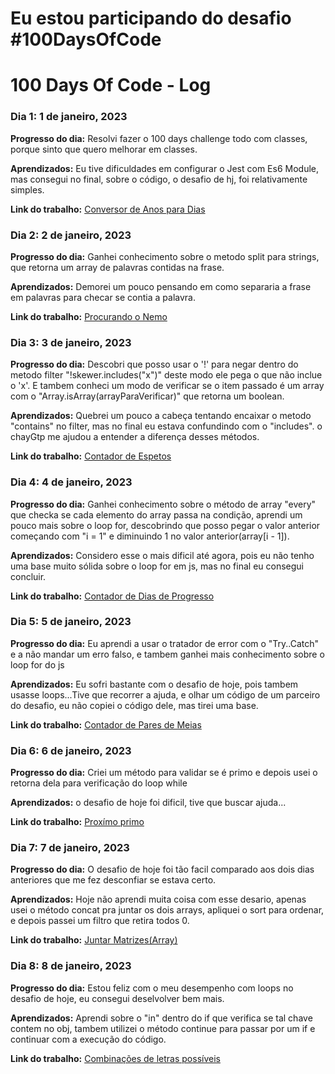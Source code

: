 # Eu estou participando do desafio #100DaysOfCode

# 100 Days Of Code - Log

### Dia 1: 1 de janeiro, 2023

**Progresso do dia:** Resolvi fazer o 100 days challenge todo com classes, porque sinto que quero melhorar em classes.

**Aprendizados:** Eu tive dificuldades em configurar o Jest com Es6 Module, mas consegui no final, sobre o código, o desafio de hj, foi relativamente simples.

**Link do trabalho:** [Conversor de Anos para Dias](/month-1/week-01/day-1/)

### Dia 2: 2 de janeiro, 2023

**Progresso do dia:** Ganhei conhecimento sobre o metodo split para strings, que retorna um array de palavras contidas na frase.

**Aprendizados:** Demorei um pouco pensando em como separaria a frase em palavras para checar se contia a palavra.

**Link do trabalho:** [Procurando o Nemo](/month-1/week-01/day-2/)

### Dia 3: 3 de janeiro, 2023

**Progresso do dia:** Descobri que posso usar o '!' para negar dentro do metodo filter "!skewer.includes("x")" deste modo ele pega o que não inclue o 'x'. E tambem conheci um modo de verificar se o item passado é um array com o "Array.isArray(arrayParaVerificar)" que retorna um boolean.

**Aprendizados:** Quebrei um pouco a cabeça tentando encaixar o metodo "contains" no filter, mas no final eu estava confundindo com o "includes". o chayGtp me ajudou a entender a diferença desses métodos.

**Link do trabalho:** [Contador de Espetos](/month-1/week-01/day-3/)

### Dia 4: 4 de janeiro, 2023

**Progresso do dia:** Ganhei conhecimento sobre o método de array "every" que checka se cada elemento do array passa na condição, aprendi um pouco mais sobre o loop for, descobrindo que posso pegar o valor anterior começando com "i = 1" e diminuindo 1 no valor anterior(array[i - 1]).

**Aprendizados:** Considero esse o mais dificil até agora, pois eu não tenho uma base muito sólida sobre o loop for em js, mas no final eu consegui concluir.

**Link do trabalho:** [Contador de Dias de Progresso](/month-1/week-01/day-4/)

### Dia 5: 5 de janeiro, 2023

**Progresso do dia:** Eu aprendi a usar o tratador de error com o "Try..Catch" e a não mandar um erro falso, e tambem ganhei mais conhecimento sobre o loop for do js

**Aprendizados:** Eu sofri bastante com o desafio de hoje, pois tambem usasse loops...Tive que recorrer a ajuda, e olhar um código de um parceiro do desafio, eu não copiei o código dele, mas tirei uma base.

**Link do trabalho:** [Contador de Pares de Meias](/month-1/week-01/day-5/)

### Dia 6: 6 de janeiro, 2023

**Progresso do dia:** Criei um método para validar se é primo e depois usei o retorna dela para verificação do loop while

**Aprendizados:** o desafio de hoje foi dificil, tive que buscar ajuda...

**Link do trabalho:** [Proxímo primo](/month-1/week-01/day-6/)

### Dia 7: 7 de janeiro, 2023

**Progresso do dia:** O desafio de hoje foi tão facil comparado aos dois dias anteriores que me fez desconfiar se estava certo.

**Aprendizados:** Hoje não aprendi muita coisa com esse desario, apenas usei o método concat pra juntar os dois arrays, apliquei o sort para ordenar, e depois passei um filtro que retira todos 0.

**Link do trabalho:** [Juntar Matrizes(Array)](/month-1/week-01/day-7/)

### Dia 8: 8 de janeiro, 2023

**Progresso do dia:** Estou feliz com o meu desempenho com loops no desafio de hoje, eu consegui deselvolver bem mais.

**Aprendizados:** Aprendi sobre o "in" dentro do if que verifica se tal chave contem no obj, tambem utilizei o método continue para passar por um if e continuar com a execução do código.

**Link do trabalho:** [Combinações de letras possíveis](/month-1/week-02/day-8/)

